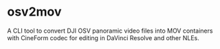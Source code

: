 # osv2mov
A CLI tool to convert DJI OSV panoramic video files into MOV containers with CineForm codec for editing in DaVinci Resolve and other NLEs.
